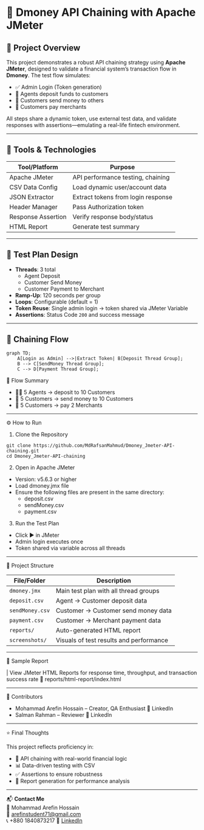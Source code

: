 # 🔗 Dmoney API Chaining with Apache JMeter

## 📝 Project Overview

This project demonstrates a robust API chaining strategy using **Apache JMeter**, designed to validate a financial system’s transaction flow in **Dmoney**. The test flow simulates:

- ✅ Admin Login (Token generation)
- 💸 Agents deposit funds to customers
- 🔄 Customers send money to others
- 🏪 Customers pay merchants

All steps share a dynamic token, use external test data, and validate responses with assertions—emulating a real-life fintech environment.

---

## 🔧 Tools & Technologies

| Tool/Platform      | Purpose                               |
|--------------------|----------------------------------------|
| Apache JMeter       | API performance testing, chaining     |
| CSV Data Config     | Load dynamic user/account data        |
| JSON Extractor      | Extract tokens from login response    |
| Header Manager      | Pass Authorization token              |
| Response Assertion  | Verify response body/status           |
| HTML Report         | Generate test summary                 |

---

## 🧾 Test Plan Design

- **Threads**: 3 total
  - Agent Deposit
  - Customer Send Money
  - Customer Payment to Merchant
- **Ramp-Up**: 120 seconds per group
- **Loops**: Configurable (default = 1)
- **Token Reuse**: Single admin login → token shared via JMeter Variable
- **Assertions**: Status Code `200` and success message

---

## 🔄 Chaining Flow

```mermaid
graph TD;
    A[Login as Admin] -->|Extract Token| B[Deposit Thread Group];
    B --> C[SendMoney Thread Group];
    C --> D[Payment Thread Group];
```
  
🧬 Flow Summary
- 👨‍💼 5 Agents → deposit to 10 Customers
- 🔁 5 Customers → send money to 10 Customers
- 🏦 5 Customers → pay 2 Merchants

---

⚙️ How to Run

1. Clone the Repository
```
git clone https://github.com/MdRafsanMahmud/Dmoney_Jmeter-API-chaining.git
cd Dmoney_Jmeter-API-chaining
```
2. Open in Apache JMeter
- Version: v5.6.3 or higher
- Load dmoney.jmx file
- Ensure the following files are present in the same directory:
  - deposit.csv
  - sendMoney.csv
  - payment.csv

3. Run the Test Plan
- Click ▶️ in JMeter
- Admin login executes once
- Token shared via variable across all threads

---

📁 Project Structure

| File/Folder     | Description                             |
| --------------- | --------------------------------------- |
| `dmoney.jmx`    | Main test plan with all thread groups   |
| `deposit.csv`   | Agent → Customer deposit data           |
| `sendMoney.csv` | Customer → Customer send money data     |
| `payment.csv`   | Customer → Merchant payment data        |
| `reports/`      | Auto-generated HTML report              |
| `screenshots/`  | Visuals of test results and performance |

---

📸 Sample Report

| View JMeter HTML Reports for response time, throughput, and transaction success rate
📂 reports/html-report/index.html

---

🤝 Contributors
- Mohammad Arefin Hossain – Creator, QA Enthusiast
🔗 LinkedIn
- Salman Rahman – Reviewer
🔗 LinkedIn

---

⭐ Final Thoughts

This project reflects proficiency in:
- 🧩 API chaining with real-world financial logic
- 📊 Data-driven testing with CSV
- ✅ Assertions to ensure robustness
- 📄 Report generation for performance analysis

---

📬 **Contact Me**  
👤 Mohammad Arefin Hossain  
📧 arefinstudent71@gmail.com  
📞 +880 1840873217
🔗 [LinkedIn](https://www.linkedin.com/in/arefin-hossain/)

